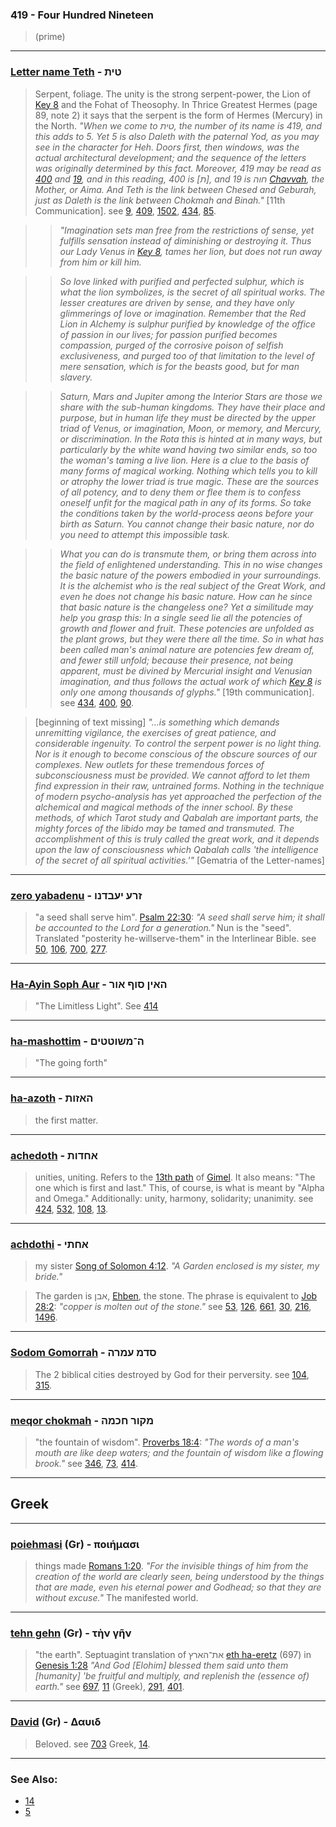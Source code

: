 ### 419 - Four Hundred Nineteen
> (prime)

---

### [Letter name Teth](/keys/TITh) - טית
> Serpent, foliage. The unity is the strong serpent-power, the Lion of [Key 8](8) and the Fohat of Theosophy. In Thrice Greatest Hermes (page 89, note 2) it says that the serpent is the form of Hermes (Mercury) in the North. *"When we come to טית, the number of its name is 419, and this adds to 5. Yet 5 is also Daleth with the paternal Yod, as you may see in the character for Heh. Doors first, then windows, was the actual architectural development; and the sequence of the letters was originally determined by this fact. Moreover, 419 may be read as [400](400) and [19](19), and in this reading, 400 is [ת], and 19 is חוה [Chavvah](/keys/ChVH), the Mother, or Aima. And Teth is the link between Chesed and Geburah, just as Daleth is the link between Chokmah and Binah."* [11th Communication]. see [9](9), [409](409), [1502](1502), [434](434), [85](85).

> > *"Imagination sets man free from the restrictions of sense, yet fulfills sensation instead of diminishing or destroying it. Thus our Lady Venus in [Key 8](8), tames her lion, but does not run away from him or kill him.*

> > *So love linked with purified and perfected sulphur, which is what the lion symbolizes, is the secret of all spiritual works. The lesser creatures are driven by sense, and they have only glimmerings of love or imagination. Remember that the Red Lion in Alchemy is sulphur purified by knowledge of the office of passion in our lives; for passion purified becomes compassion, purged of the corrosive poison of selfish exclusiveness, and purged too of that limitation to the level of mere sensation, which is for the beasts good, but for man slavery.*

> > *Saturn, Mars and Jupiter among the Interior Stars are those we share with the sub-human kingdoms. They have their place and purpose, but in human life they must be directed by the upper triad of Venus, or imagination, Moon, or memory, and Mercury, or discrimination. In the Rota this is hinted at in many ways, but particularly by the white wand having two similar ends, so too the woman's taming a live lion. Here is a clue to the basis of many forms of magical working. Nothing which tells you to kill or atrophy the lower triad is true magic. These are the sources of all potency, and to deny them or flee them is to confess oneself unfit for the magical path in any of its forms. So take the conditions taken by the world-process aeons before your birth as Saturn. You cannot change their basic nature, nor do you need to attempt this impossible task.*

> > *What you can do is transmute them, or bring them across into the field of enlightened understanding. This in no wise changes the basic nature of the powers embodied in your surroundings. It is the alchemist who is the real subject of the Great Work, and even he does not change his basic nature. How can he since that basic nature is the changeless one? Yet a similitude may help you grasp this: In a single seed lie all the potencies of growth and flower and fruit. These potencies are unfolded as the plant grows, but they were there all the time. So in what has been called man's animal nature are potencies few dream of, and fewer still unfold; because their presence, not being apparent, must be divined by Mercurial insight and Venusian imagination, and thus follows the actual work of which [Key 8](8) is only one among thousands of glyphs."* [19th communication]. see [434](434), [400](400), [90](90).

> [beginning of text missing] *"...is something which demands unremitting vigilance, the exercises of great patience, and considerable ingenuity. To control the serpent power is no light thing. Nor is it enough to become conscious of the obscure sources of our complexes. New outlets for these tremendous forces of subconsciousness must be provided. We cannot afford to let them find expression in their raw, untrained forms. Nothing in the technique of modern psycho-analysis has yet approached the perfection of the alchemical and magical methods of the inner school. By these methods, of which Tarot study and Qabalah are important parts, the mighty forces of the libido may be tamed and transmuted. The accomplishment of this is truly called the great work, and it depends upon the law of consciousness which Qabalah calls 'the intelligence of the secret of all spiritual activities.'"* [Gematria of the Letter-names]

---

### [zero yabadenu](/keys/ZRO.IOBDNV) - זרע יעבדנו
> "a seed shall serve him". [Psalm 22:30](http://biblehub.com/psalms/22-30.htm): *"A seed shall serve him; it shall be accounted to the Lord for a generation."* Nun is the "seed". Translated "posterity he-willserve-them" in the Interlinear Bible. see [50](50), [106](106), [700](700), [277](277).


---

### [Ha-Ayin Soph Aur](/keys/HAIN.SVP.AVR) - האין סוף אור
> "The Limitless Light". See [414](414)

---

### [ha-mashottim](/keys/H-MShVTTIM) - ה־משוטטים
> "The going forth"

---

### [ha-azoth](/keys/HAZVTh) - האזות
> the first matter.

---

### [achedoth](/keys/AChDVTh) - אחדות
> unities, uniting. Refers to the [13th path](13) of [Gimel](/keys/G). It also means: "The one which is first and last." This, of course, is what is meant by "Alpha and Omega." Additionally: unity, harmony, solidarity; unanimity. see [424](424), [532](532), [108](108), [13](13).

---

### [achdothi](/keys/AChThI) - אחתי
> my sister [Song of Solomon 4:12](http://biblehub.com/songs/4-12.htm). *"A Garden enclosed is my sister, my bride."*

> The garden is אבן, [Ehben](/keys/ABN), the stone. The phrase is equivalent to [Job 28:2](http://biblehub.com/job/28-12.htm): *"copper is molten out of the stone."* see [53](53), [126](126), [661](661), [30](30), [216](216), [1496](1496).

---

### [Sodom Gomorrah](/keys/SDM.OMRH) - סדמ עמרה
> The 2 biblical cities destroyed by God for their perversity. see [104](104), [315](315).

---

### [meqor chokmah](/keys/MQVR.ChKMH) - מקור חכמה
> "the fountain of wisdom". [Proverbs 18:4](http://biblehub.com/proverbs/18-4.htm): *"The words of a man's mouth are like deep waters; and the fountain of wisdom like a flowing brook."* see [346](346), [73](73), [414](414).

---

## Greek

---

### [poiehmasi](/greek?word=poihmasi) (Gr) - ποιήμασι
> things made [Romans 1:20](http://biblehub.com/romans/1-20.htm). *"For the invisible things of him from the creation of the world are clearly seen, being understood by the things that are made, even his eternal power and Godhead; so that they are without excuse."* The manifested world.

---

### [tehn gehn](/greek?word=) (Gr) - τὴν γῆν
> "the earth". Septuagint translation of את־הארץ [eth ha-eretz](/keys/ATh-HARTz) (697) in [Genesis 1:28](http://biblehub.com/genesis/1-28.htm) *"And God [Elohim] blessed them said unto them [humanity] 'be fruitful and multiply, and replenish the (essence of) earth."* see [697](697), [11](11) (Greek), [291](291), [401](401).

---

### [David](/greek?word=dauid) (Gr) - Δαυιδ
> Beloved. see [703](703) Greek, [14](14).

---

### See Also:

- [14](14)
- [5](5)
